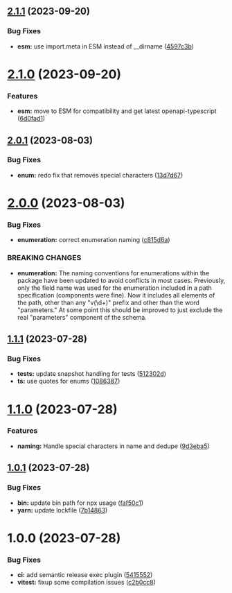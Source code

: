 ## [2.1.1](https://github.com/openapi-typescript-infra/openapi-typescript-enum/compare/v2.1.0...v2.1.1) (2023-09-20)


### Bug Fixes

* **esm:** use import.meta in ESM instead of __dirname ([4597c3b](https://github.com/openapi-typescript-infra/openapi-typescript-enum/commit/4597c3bd800f24173fd6fa057527036b4e879ece))

# [2.1.0](https://github.com/openapi-typescript-infra/openapi-typescript-enum/compare/v2.0.1...v2.1.0) (2023-09-20)


### Features

* **esm:** move to ESM for compatibility and get latest openapi-typescript ([6d0fad1](https://github.com/openapi-typescript-infra/openapi-typescript-enum/commit/6d0fad1e1ede0feb0777712002dd0aaff5772d90))

## [2.0.1](https://github.com/openapi-typescript-infra/openapi-typescript-enum/compare/v2.0.0...v2.0.1) (2023-08-03)


### Bug Fixes

* **enum:** redo fix that removes special characters ([13d7d67](https://github.com/openapi-typescript-infra/openapi-typescript-enum/commit/13d7d67c32aa17e9e2c3747cf12b9490ce405de6))

# [2.0.0](https://github.com/openapi-typescript-infra/openapi-typescript-enum/compare/v1.1.1...v2.0.0) (2023-08-03)


### Bug Fixes

* **enumeration:** correct enumeration naming ([c815d6a](https://github.com/openapi-typescript-infra/openapi-typescript-enum/commit/c815d6a49a699d8be880577da08e8a7c59b33fe8))


### BREAKING CHANGES

* **enumeration:** The naming conventions for enumerations
within the package have been updated to avoid conflicts in most cases.
Previously, only the field name was used for the enumeration included
in a path specification (components were fine). Now it includes all
elements of the path, other than any "v(\d+)" prefix and
other than the word "parameters." At some point this should be improved
to just exclude the real "parameters" component of the schema.

## [1.1.1](https://github.com/openapi-typescript-infra/openapi-typescript-enum/compare/v1.1.0...v1.1.1) (2023-07-28)


### Bug Fixes

* **tests:** update snapshot handling for tests ([512302d](https://github.com/openapi-typescript-infra/openapi-typescript-enum/commit/512302d2ad5483063ad19c8085c2c967ef93c185))
* **ts:** use quotes for enums ([1086387](https://github.com/openapi-typescript-infra/openapi-typescript-enum/commit/1086387738883bc81a54aca3447377ce9ca690db))

# [1.1.0](https://github.com/openapi-typescript-infra/openapi-typescript-enum/compare/v1.0.1...v1.1.0) (2023-07-28)


### Features

* **naming:** Handle special characters in name and dedupe ([9d3eba5](https://github.com/openapi-typescript-infra/openapi-typescript-enum/commit/9d3eba58cb882dd3f4feddc5a57d819d82720e39))

## [1.0.1](https://github.com/openapi-typescript-infra/openapi-typescript-enum/compare/v1.0.0...v1.0.1) (2023-07-28)


### Bug Fixes

* **bin:** update bin path for npx usage ([faf50c1](https://github.com/openapi-typescript-infra/openapi-typescript-enum/commit/faf50c1167c02354fe7229ebba2084dd96a3f752))
* **yarn:** update lockfile ([7b14863](https://github.com/openapi-typescript-infra/openapi-typescript-enum/commit/7b148639493fe67f133356318490a920cc588ffb))

# 1.0.0 (2023-07-28)


### Bug Fixes

* **ci:** add semantic release exec plugin ([5415552](https://github.com/openapi-typescript-infra/openapi-typescript-enum/commit/5415552d5f27c7fee1d83e29fdcb8129a92f9a64))
* **vitest:** fixup some compilation issues ([c2b0cc8](https://github.com/openapi-typescript-infra/openapi-typescript-enum/commit/c2b0cc80a3a3fa413eb8f3257963b60179740b95))
